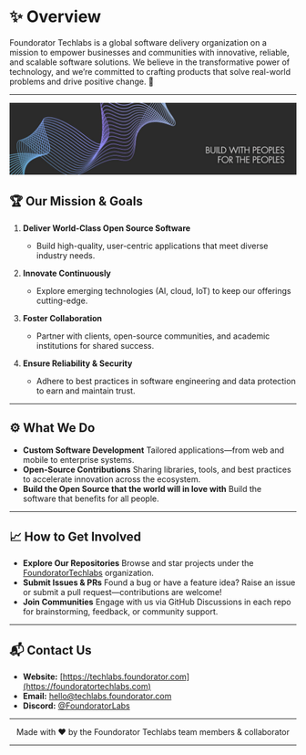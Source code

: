 # ✨ Overview

Foundorator Techlabs is a global software delivery organization on a mission to empower businesses and communities with innovative, reliable, and scalable software solutions. We believe in the transformative power of technology, and we’re committed to crafting products that solve real-world problems and drive positive change. 🚀

---
![banner](./../tl_banner.jpg)
## 🏆 Our Mission & Goals

1. **Deliver World-Class Open Source Software**

   * Build high-quality, user-centric applications that meet diverse industry needs.
2. **Innovate Continuously**

   * Explore emerging technologies (AI, cloud, IoT) to keep our offerings cutting-edge.
3. **Foster Collaboration**

   * Partner with clients, open-source communities, and academic institutions for shared success.
4. **Ensure Reliability & Security**

   * Adhere to best practices in software engineering and data protection to earn and maintain trust.

---

## ⚙️ What We Do

* **Custom Software Development**
  Tailored applications—from web and mobile to enterprise systems.
* **Open-Source Contributions**
  Sharing libraries, tools, and best practices to accelerate innovation across the ecosystem.
* **Build the Open Source that the world will in love with**
  Build the software that benefits for all people.

---

## 📈 How to Get Involved

* **Explore Our Repositories**
  Browse and star projects under the [FoundoratorTechlabs](https://github.com/orgs/FoundoratorTL/repositories) organization.
* **Submit Issues & PRs**
  Found a bug or have a feature idea? Raise an issue or submit a pull request—contributions are welcome!
* **Join Communities**
  Engage with us via GitHub Discussions in each repo for brainstorming, feedback, or community support.

---

## 📬 Contact Us

* **Website:** [https://techlabs.foundorator.com](https://foundoratortechlabs.com)
* **Email:** [hello@techlabs.foundorator.com](mailto:hello@foundoratortechlabs.com)
* **Discord:** [@FoundoratorLabs](https://discord.gg/bts5GHPyfv)

---

<p align="center">Made with ❤️ by the Foundorator Techlabs team members & collaborator</p>

---
